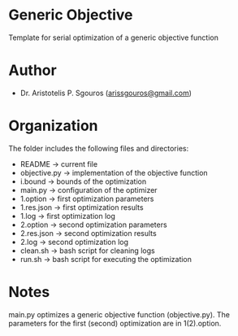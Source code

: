 # Generic Objective
Template for serial optimization of a generic objective function

# Author
- Dr. Aristotelis P. Sgouros (arissgouros@gmail.com)

# Organization
The folder includes the following files and directories:
 - README       -> current file
 - objective.py -> implementation of the objective function
 - i.bound      -> bounds of the optimization
 - main.py      -> configuration of the optimizer
 - 1.option     -> first optimization parameters
 - 1.res.json   -> first optimization results
 - 1.log        -> first optimization log
 - 2.option     -> second optimization parameters
 - 2.res.json   -> second optimization results
 - 2.log        -> second optimization log
 - clean.sh     -> bash script for cleaning logs
 - run.sh       -> bash script for executing the optimization

# Notes
main.py optimizes a generic objective function (objective.py).
The parameters for the first (second) optimization are in 1(2).option.
